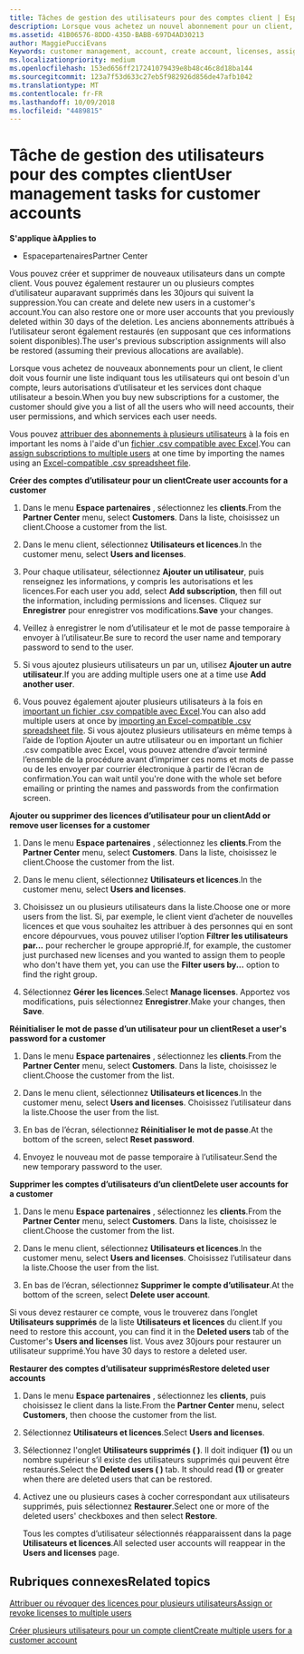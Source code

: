 ```yaml
---
title: Tâches de gestion des utilisateurs pour des comptes client | Espace partenaires
description: Lorsque vous achetez un nouvel abonnement pour un client, vous pouvez attribuer des licences à certains utilisateurs.
ms.assetid: 41B06576-8DDD-435D-BABB-697D4AD30213
author: MaggiePucciEvans
Keywords: customer management, account, create account, licenses, assign license, user management, password, reset password, change password
ms.localizationpriority: medium
ms.openlocfilehash: 153ed656ff217241079439e8b48c46c8d18ba144
ms.sourcegitcommit: 123a7f53d633c27eb5f982926d856de47afb1042
ms.translationtype: MT
ms.contentlocale: fr-FR
ms.lasthandoff: 10/09/2018
ms.locfileid: "4489815"
---
```

# <a name="user-management-tasks-for-customer-accounts"></a><span data-ttu-id="7d803-103">Tâche de gestion des utilisateurs pour des comptes client</span><span class="sxs-lookup"><span data-stu-id="7d803-103">User management tasks for customer accounts</span></span>

**<span data-ttu-id="7d803-104">S'applique à</span><span class="sxs-lookup"><span data-stu-id="7d803-104">Applies to</span></span>**

-  <span data-ttu-id="7d803-105">Espacepartenaires</span><span class="sxs-lookup"><span data-stu-id="7d803-105">Partner Center</span></span>



<span data-ttu-id="7d803-106">Vous pouvez créer et supprimer de nouveaux utilisateurs dans un compte client. Vous pouvez également restaurer un ou plusieurs comptes d’utilisateur auparavant supprimés dans les 30jours qui suivent la suppression.</span><span class="sxs-lookup"><span data-stu-id="7d803-106">You can create and delete new users in a customer's account.You can also restore one or more user accounts that you previously deleted within 30 days of the deletion.</span></span> <span data-ttu-id="7d803-107">Les anciens abonnements attribués à l’utilisateur seront également restaurés (en supposant que ces informations soient disponibles).</span><span class="sxs-lookup"><span data-stu-id="7d803-107">The user's previous subscription assignments will also be restored (assuming their previous allocations are available).</span></span>

<span data-ttu-id="7d803-108">Lorsque vous achetez de nouveaux abonnements pour un client, le client doit vous fournir une liste indiquant tous les utilisateurs qui ont besoin d'un compte, leurs autorisations d’utilisateur et les services dont chaque utilisateur a besoin.</span><span class="sxs-lookup"><span data-stu-id="7d803-108">When you buy new subscriptions for a customer,  the customer should give you a list of all the users who will need accounts, their user permissions, and which services each user needs.</span></span>  

<span data-ttu-id="7d803-109">Vous pouvez [attribuer des abonnements à plusieurs utilisateurs](bulk-license-provisioning-for-multiple-users.md) à la fois en important les noms à l'aide d'un [fichier .csv compatible avec Excel](adding-multiple-users-to-a-customer-account.md).</span><span class="sxs-lookup"><span data-stu-id="7d803-109">You can [assign subscriptions to multiple users](bulk-license-provisioning-for-multiple-users.md) at one time by importing the names using an [Excel-compatible .csv spreadsheet file](adding-multiple-users-to-a-customer-account.md).</span></span>

<a href="" id="createuseraccounts"></a>
<span data-ttu-id="7d803-110">**Créer des comptes d’utilisateur pour un client**</span><span class="sxs-lookup"><span data-stu-id="7d803-110">**Create user accounts for a customer**</span></span>

1.  <span data-ttu-id="7d803-111">Dans le menu **Espace partenaires** , sélectionnez les **clients**.</span><span class="sxs-lookup"><span data-stu-id="7d803-111">From the **Partner Center** menu, select **Customers**.</span></span> <span data-ttu-id="7d803-112">Dans la liste, choisissez un client.</span><span class="sxs-lookup"><span data-stu-id="7d803-112">Choose a customer from the list.</span></span>

2.  <span data-ttu-id="7d803-113">Dans le menu client, sélectionnez **Utilisateurs et licences**.</span><span class="sxs-lookup"><span data-stu-id="7d803-113">In the customer menu, select **Users and licenses**.</span></span>

3.  <span data-ttu-id="7d803-114">Pour chaque utilisateur, sélectionnez **Ajouter un utilisateur**, puis renseignez les informations, y compris les autorisations et les licences.</span><span class="sxs-lookup"><span data-stu-id="7d803-114">For each user you add, select **Add subscription**, then fill out the information, including permissions and licenses.</span></span> <span data-ttu-id="7d803-115">Cliquez sur **Enregistrer** pour enregistrer vos modifications.</span><span class="sxs-lookup"><span data-stu-id="7d803-115">**Save** your changes.</span></span>

4.  <span data-ttu-id="7d803-116">Veillez à enregistrer le nom d’utilisateur et le mot de passe temporaire à envoyer à l’utilisateur.</span><span class="sxs-lookup"><span data-stu-id="7d803-116">Be sure to record the user name and temporary password to send to the user.</span></span> 

5.  <span data-ttu-id="7d803-117">Si vous ajoutez plusieurs utilisateurs un par un, utilisez **Ajouter un autre utilisateur**.</span><span class="sxs-lookup"><span data-stu-id="7d803-117">If you are adding multiple users one at a time use **Add another user**.</span></span> 

6. <span data-ttu-id="7d803-118">Vous pouvez également ajouter plusieurs utilisateurs à la fois en [important un fichier .csv compatible avec Excel](adding-multiple-users-to-a-customer-account.md).</span><span class="sxs-lookup"><span data-stu-id="7d803-118">You can also add multiple users at once by [importing an Excel-compatible .csv spreadsheet file](adding-multiple-users-to-a-customer-account.md).</span></span> <span data-ttu-id="7d803-119">Si vous ajoutez plusieurs utilisateurs en même temps à l’aide de l’option Ajouter un autre utilisateur ou en important un fichier .csv compatible avec Excel, vous pouvez attendre d’avoir terminé l’ensemble de la procédure avant d’imprimer ces noms et mots de passe ou de les envoyer par courrier électronique à partir de l’écran de confirmation.</span><span class="sxs-lookup"><span data-stu-id="7d803-119">You can wait until you're done with the whole set before emailing or printing the names and passwords from the confirmation screen.</span></span>

<a href="" id="userlicensing"></a>
<span data-ttu-id="7d803-120">**Ajouter ou supprimer des licences d’utilisateur pour un client**</span><span class="sxs-lookup"><span data-stu-id="7d803-120">**Add or remove user licenses for a customer**</span></span>

1.  <span data-ttu-id="7d803-121">Dans le menu **Espace partenaires** , sélectionnez les **clients**.</span><span class="sxs-lookup"><span data-stu-id="7d803-121">From the **Partner Center** menu, select **Customers**.</span></span> <span data-ttu-id="7d803-122">Dans la liste, choisissez le client.</span><span class="sxs-lookup"><span data-stu-id="7d803-122">Choose the customer from the list.</span></span>

2.  <span data-ttu-id="7d803-123">Dans le menu client, sélectionnez **Utilisateurs et licences**.</span><span class="sxs-lookup"><span data-stu-id="7d803-123">In the customer menu, select **Users and licenses**.</span></span>

3.  <span data-ttu-id="7d803-124">Choisissez un ou plusieurs utilisateurs dans la liste.</span><span class="sxs-lookup"><span data-stu-id="7d803-124">Choose one or more users from the list.</span></span> <span data-ttu-id="7d803-125">Si, par exemple, le client vient d’acheter de nouvelles licences et que vous souhaitez les attribuer à des personnes qui en sont encore dépourvues, vous pouvez utiliser l’option **Filtrer les utilisateurs par...** pour rechercher le groupe approprié.</span><span class="sxs-lookup"><span data-stu-id="7d803-125">If, for example, the customer just purchased new licenses and you wanted to assign them to people who don't have them yet, you can use the **Filter users by...** option to find the right group.</span></span>

4.  <span data-ttu-id="7d803-126">Sélectionnez **Gérer les licences**.</span><span class="sxs-lookup"><span data-stu-id="7d803-126">Select **Manage licenses**.</span></span> <span data-ttu-id="7d803-127">Apportez vos modifications, puis sélectionnez **Enregistrer**.</span><span class="sxs-lookup"><span data-stu-id="7d803-127">Make your changes, then **Save**.</span></span>

<a href="" id="resetpassword"></a>
<span data-ttu-id="7d803-128">**Réinitialiser le mot de passe d’un utilisateur pour un client**</span><span class="sxs-lookup"><span data-stu-id="7d803-128">**Reset a user's password for a customer**</span></span>

1.  <span data-ttu-id="7d803-129">Dans le menu **Espace partenaires** , sélectionnez les **clients**.</span><span class="sxs-lookup"><span data-stu-id="7d803-129">From the **Partner Center** menu, select **Customers**.</span></span> <span data-ttu-id="7d803-130">Dans la liste, choisissez le client.</span><span class="sxs-lookup"><span data-stu-id="7d803-130">Choose the customer from the list.</span></span>

2.  <span data-ttu-id="7d803-131">Dans le menu client, sélectionnez **Utilisateurs et licences**.</span><span class="sxs-lookup"><span data-stu-id="7d803-131">In the customer menu, select **Users and licenses**.</span></span> <span data-ttu-id="7d803-132">Choisissez l’utilisateur dans la liste.</span><span class="sxs-lookup"><span data-stu-id="7d803-132">Choose the user from the list.</span></span>

3.  <span data-ttu-id="7d803-133">En bas de l’écran, sélectionnez **Réinitialiser le mot de passe**.</span><span class="sxs-lookup"><span data-stu-id="7d803-133">At the bottom of the screen, select **Reset password**.</span></span> 

4.  <span data-ttu-id="7d803-134">Envoyez le nouveau mot de passe temporaire à l’utilisateur.</span><span class="sxs-lookup"><span data-stu-id="7d803-134">Send the new temporary password to the user.</span></span>

<a href="" id="deleteuseraccounts"></a>
<span data-ttu-id="7d803-135">**Supprimer les comptes d’utilisateurs d’un client**</span><span class="sxs-lookup"><span data-stu-id="7d803-135">**Delete user accounts for a customer**</span></span>

1.  <span data-ttu-id="7d803-136">Dans le menu **Espace partenaires** , sélectionnez les **clients**.</span><span class="sxs-lookup"><span data-stu-id="7d803-136">From the **Partner Center** menu, select **Customers**.</span></span> <span data-ttu-id="7d803-137">Dans la liste, choisissez le client.</span><span class="sxs-lookup"><span data-stu-id="7d803-137">Choose the customer from the list.</span></span>

2.  <span data-ttu-id="7d803-138">Dans le menu client, sélectionnez **Utilisateurs et licences**.</span><span class="sxs-lookup"><span data-stu-id="7d803-138">In the customer menu, select **Users and licenses**.</span></span> <span data-ttu-id="7d803-139">Choisissez l’utilisateur dans la liste.</span><span class="sxs-lookup"><span data-stu-id="7d803-139">Choose the user from the list.</span></span>

3.  <span data-ttu-id="7d803-140">En bas de l’écran, sélectionnez **Supprimer le compte d’utilisateur**.</span><span class="sxs-lookup"><span data-stu-id="7d803-140">At the bottom of the screen, select **Delete user account**.</span></span>

<span data-ttu-id="7d803-141">Si vous devez restaurer ce compte, vous le trouverez dans l’onglet **Utilisateurs supprimés** de la liste **Utilisateurs et licences** du client.</span><span class="sxs-lookup"><span data-stu-id="7d803-141">If you need to restore this account, you can find it in the **Deleted users** tab of the Customer's **Users and licenses** list.</span></span> <span data-ttu-id="7d803-142">Vous avez 30jours pour restaurer un utilisateur supprimé.</span><span class="sxs-lookup"><span data-stu-id="7d803-142">You have 30 days to restore a deleted user.</span></span>

<a href="" id="restoreuseraccounts"></a>
<span data-ttu-id="7d803-143">**Restaurer des comptes d’utilisateur supprimés**</span><span class="sxs-lookup"><span data-stu-id="7d803-143">**Restore deleted user accounts**</span></span>

1.  <span data-ttu-id="7d803-144">Dans le menu **Espace partenaires** , sélectionnez les **clients**, puis choisissez le client dans la liste.</span><span class="sxs-lookup"><span data-stu-id="7d803-144">From the **Partner Center** menu, select **Customers**, then choose the customer from the list.</span></span>

2.  <span data-ttu-id="7d803-145">Sélectionnez **Utilisateurs et licences**.</span><span class="sxs-lookup"><span data-stu-id="7d803-145">Select **Users and licenses**.</span></span>

3.  <span data-ttu-id="7d803-146">Sélectionnez l'onglet **Utilisateurs supprimés ( )**. Il doit indiquer **(1)** ou un nombre supérieur s’il existe des utilisateurs supprimés qui peuvent être restaurés.</span><span class="sxs-lookup"><span data-stu-id="7d803-146">Select the **Deleted users ( )** tab. It should read **(1)** or greater when there are deleted users that can be restored.</span></span>

4.  <span data-ttu-id="7d803-147">Activez une ou plusieurs cases à cocher correspondant aux utilisateurs supprimés, puis sélectionnez **Restaurer**.</span><span class="sxs-lookup"><span data-stu-id="7d803-147">Select one or more of the deleted users' checkboxes and then select **Restore**.</span></span>

    <span data-ttu-id="7d803-148">Tous les comptes d’utilisateur sélectionnés réapparaissent dans la page **Utilisateurs et licences**.</span><span class="sxs-lookup"><span data-stu-id="7d803-148">All selected user accounts will reappear in the **Users and licenses** page.</span></span>

## <a name="related-topics"></a><span data-ttu-id="7d803-149">Rubriques connexes</span><span class="sxs-lookup"><span data-stu-id="7d803-149">Related topics</span></span>


[<span data-ttu-id="7d803-150">Attribuer ou révoquer des licences pour plusieurs utilisateurs</span><span class="sxs-lookup"><span data-stu-id="7d803-150">Assign or revoke licenses to multiple users</span></span>](bulk-license-provisioning-for-multiple-users.md)

[<span data-ttu-id="7d803-151">Créer plusieurs utilisateurs pour un compte client</span><span class="sxs-lookup"><span data-stu-id="7d803-151">Create multiple users for a customer account</span></span>](adding-multiple-users-to-a-customer-account.md)

 

 



